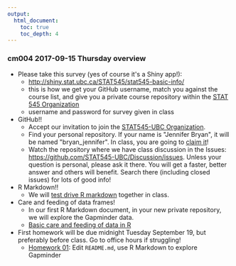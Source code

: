 ```yaml
---
output:
  html_document:
    toc: true
    toc_depth: 4
---
```


### cm004 2017-09-15 Thursday overview

  * Please take this survey (yes of course it's a Shiny app!):
    - <http://shiny.stat.ubc.ca/STAT545/stat545-basic-info/>
    - this is how we get your GitHub username, match you against the course list, and give you a private course repository within the [STAT 545 Organization](https://github.com/STAT545-UBC)
    - username and password for survey given in class
  * GitHub!!
    - Accept our invitation to join the [STAT545-UBC Organization](https://github.com/STAT545-UBC).
    - Find your personal repository. If your name is "Jennifer Bryan", it will be named "bryan_jennifer". In class, you are going to [claim it](git08_claim-stat545-repo.html)!
    - Watch the repository where we have class discussion in the Issues: <https://github.com/STAT545-UBC/Discussion/issues>. Unless your question is personal, please ask it there. You will get a faster, better answer and others will benefit. Search there (including closed issues) for lots of good info!
  * R Markdown!!
    - We will [test drive R markdown](http://stat545.com/block007_first-use-rmarkdown.html) together in class.
  * Care and feeding of data frames!
    - In our first R Markdown document, in your new private repository, we will explore the Gapminder data.
    - [Basic care and feeding of data in R](block006_care-feeding-data.html)
  * First homework will be due midnight Tuesday September 19, but preferably before class. Go to office hours if struggling!
    - [Homework 01](hw01_edit-README.html): Edit `README.md`, use R Markdown to explore Gapminder
